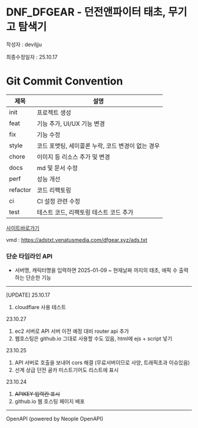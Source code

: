 # DNF_DFGEAR - 던전앤파이터 태초, 무기고 탐색기

작성자 : deviljju

최종수정일자 : 25.10.17

# Git Commit Convention
| 제목 | 설명 |
|-----|-----|
| init | 프로젝트 생성 |
| feat | 기능 추가, UI/UX 기능 변경 |
| fix | 기능 수정 |
| style | 코드 포맷팅, 세미콜론 누락, 코드 변경이 없는 경우 |
| chore | 이미지 등 리소스 추가 및 변경 |
| docs | md 및 문서 수정 |
| perf | 성능 개선 |
| refactor | 코드 리팩토링 |
| ci | CI 설정 관련 수정 |
| test | 테스트 코드, 리팩토링 테스트 코드 추가 |

[사이트바로가기](https://dfgear.xyz/)

vmd : https://adstxt.venatusmedia.com/dfgear.xyz/ads.txt

### 단순 타임라인 API
* 서버명, 캐릭터명을 입력하면 2025-01-09 ~ 현재날짜 까지의 태초, 에픽 수 출력하는 단순한 기능

---

[UPDATE] 25.10.17
 1. cloudflare 사용 테스트

23.10.27
 1. ec2 서버로 API 서버 이전 예정 대비 router api 추가
 2. 웹호스팅은 github.io 그대로 사용할 수도 있음, html에 ejs + script 넣기

23.10.25
 1. API 서버로 호출을 보내어 cors 해결 (무료서버이므로 사양, 트래픽초과 이슈있음)
 2. 선계 상급 던전 골카 미스트기어도 리스트에 표시

23.10.24
  1.  ~~APIKEY 입력칸 표시~~
  2. github.io 웹 호스팅 페이지 배포

---

OpenAPI (powered by Neople OpenAPI)
